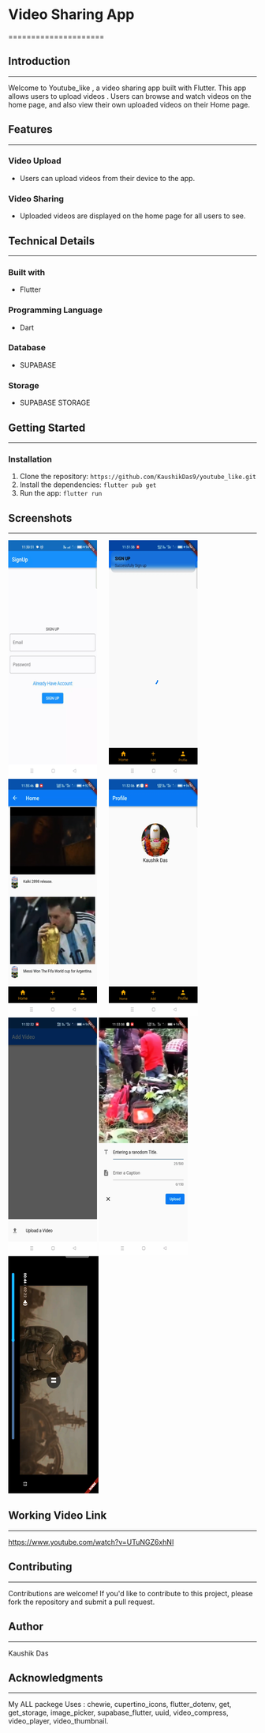 # Video Sharing App
=====================

## Introduction
---------------

Welcome to Youtube_like , a video sharing app built with Flutter. This app allows users to upload videos . Users can browse and watch videos on the home page, and also view their own uploaded videos on their Home page.

## Features
------------

### Video Upload

* Users can upload videos from their device to the app.

### Video Sharing

* Uploaded videos are displayed on the home page for all users to see.


## Technical Details
--------------------

### Built with

* Flutter

### Programming Language

* Dart

### Database

* SUPABASE 

### Storage

* SUPABASE STORAGE

## Getting Started
-------------------

### Installation

1. Clone the repository: `https://github.com/KaushikDas9/youtube_like.git`
2. Install the dependencies: `flutter pub get`
3. Run the app: `flutter run`

## Screenshots
--------------

![Profile Page](assets/SingIn%20Page_1.1.1.png)&nbsp;&nbsp;&nbsp;&nbsp;&nbsp;
![Profile Page](assets/Home%20Page1.png)&nbsp;&nbsp;&nbsp;&nbsp;&nbsp;
![Home Page](assets/Home%20PAGE%202_1.9.1.png)&nbsp;&nbsp;&nbsp;&nbsp;&nbsp;
![Home Page](assets/Profile%20page_1.6.1(1)(1).png)&nbsp;&nbsp;&nbsp;&nbsp;&nbsp;
![Home Page](assets/Upload%202_1.8.1.png)
![Profile Page](assets/Upload%20Page_1.7.1.png)&nbsp;&nbsp;&nbsp;&nbsp;&nbsp;
![Home Page](assets/VIdeo%20Playback_1.11.1.png)

## Working Video Link
--------------
https://www.youtube.com/watch?v=UTuNGZ6xhNI

## Contributing
---------------

Contributions are welcome! If you'd like to contribute to this project, please fork the repository and submit a pull request.


## Author
---------

Kaushik Das

## Acknowledgments
----------------

My ALL packege Uses : 
chewie,
cupertino_icons,
  flutter_dotenv,
  get,
  get_storage,
  image_picker,
  supabase_flutter,
  uuid,
  video_compress,
  video_player,
  video_thumbnail.
